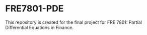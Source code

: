 # FRE7801-PDE
This repository is created for the final project for FRE 7801: Partial Differential Equations in Finance.
